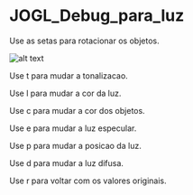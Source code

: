 # JOGL_Debug_para_luz

Use as setas para rotacionar os objetos.

![alt text](https://github.com/guivmc/JOGL_Debug_para_luz/pics/main/rotacao.png?raw=true)

Use t para mudar a tonalizacao.

Use l para mudar a cor da luz.

Use c para mudar a cor dos objetos.

Use e para mudar a luz especular.

Use p para mudar a posicao da luz.

Use d para mudar a luz difusa.

Use r para voltar com os valores originais.
